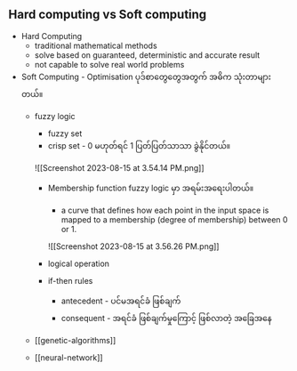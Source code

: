 Hard computing vs Soft computing
---

- Hard Computing
	- traditional mathematical methods
	 - solve based on guaranteed, deterministic and  accurate result
	 - not capable to solve real world problems
- Soft Computing - Optimisation ပုဒ်စာတွေတွေအတွက် အဓိက သုံးတာများတယ်။  
	- fuzzy logic  
		- fuzzy set 
		- crisp set - 0 မဟုတ်ရင် 1   ပြတ်ပြတ်သာသာ ခွဲနိုင်တယ်။
	
		![[Screenshot 2023-08-15 at 3.54.14 PM.png]]
		- Membership function fuzzy logic မှာ အရမ်းအရေးပါတယ်။
			- a curve that defines how each point in the input space is mapped to a membership (degree of membership) between 0 or 1.
			
			![[Screenshot 2023-08-15 at 3.56.26 PM.png]]
		- logical operation
		- if-then rules
			- antecedent - ပင်မအရင်ခံ ဖြစ်ချက်
			- consequent  - အရင်ခံ ဖြစ်ချက်မှုကြောင့် ဖြစ်လာတဲ့ အခြေအနေ

	- [[genetic-algorithms]]
	-  [[neural-network]]
	